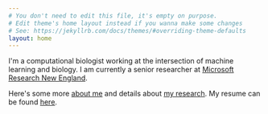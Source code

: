 ```yaml
---
# You don't need to edit this file, it's empty on purpose.
# Edit theme's home layout instead if you wanna make some changes
# See: https://jekyllrb.com/docs/themes/#overriding-theme-defaults
layout: home
---
```

I'm a computational biologist working at the intersection of machine learning and biology. I am currently a senior researcher at [Microsoft Research New England](https://www.microsoft.com/en-us/research/lab/microsoft-research-new-england/).

Here's some more [about me](/about) and details about [my research](/research). My resume can be found [here](https://github.com/yangkky/resume/blob/master/KKY_cv.pdf).